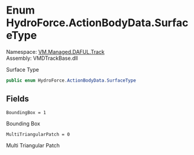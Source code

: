 # Enum HydroForce.ActionBodyData.SurfaceType

Namespace: [VM.Managed.DAFUL.Track](VM.Managed.DAFUL.Track.md)  
Assembly: VMDTrackBase.dll  

Surface Type

```csharp
public enum HydroForce.ActionBodyData.SurfaceType
```

## Fields

`BoundingBox = 1` 

Bounding Box



`MultiTriangularPatch = 0` 

Multi Triangular Patch




